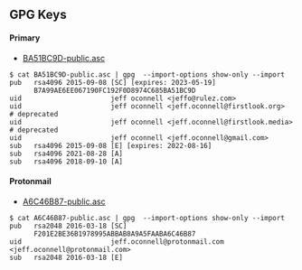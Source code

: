 
## GPG Keys

#### Primary

* [BA51BC9D-public.asc](https://raw.githubusercontent.com/jefforulez/gpg-keys/master/BA51BC9D-public.asc)

```
$ cat BA51BC9D-public.asc | gpg  --import-options show-only --import
pub   rsa4096 2015-09-08 [SC] [expires: 2023-05-19]
      B7A99AE6EE067190FC192F0D8974C685BA51BC9D
uid                      jeff oconnell <jeffo@rulez.com>
uid                      jeff oconnell <jeff.oconnell@firstlook.org>    # deprecated
uid                      jeff oconnell <jeff.oconnell@firstlook.media>  # deprecated
uid                      jeff oconnell <jeff.oconnell@gmail.com>
sub   rsa4096 2015-09-08 [E] [expires: 2022-08-16]
sub   rsa4096 2021-08-28 [A]
sub   rsa4096 2018-09-10 [A]
```

#### Protonmail

* [A6C46B87-public.asc](https://raw.githubusercontent.com/jefforulez/gpg-keys/master/A6C46B87-public.asc)

```
$ cat A6C46B87-public.asc | gpg  --import-options show-only --import
pub   rsa2048 2016-03-18 [SC]
      F201E2BE36B1978995ABBAB8A9A5FAABA6C46B87
uid                      jeff.oconnell@protonmail.com <jeff.oconnell@protonmail.com>
sub   rsa2048 2016-03-18 [E]
```
